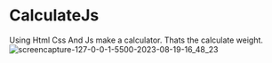 # CalculateJs
Using Html Css And Js make a calculator. Thats the calculate weight.
![screencapture-127-0-0-1-5500-2023-08-19-16_48_23](https://github.com/Zaid2021info/CalculateJs/assets/135250975/e341031c-0fe3-4ba7-8060-9754ffc7f645)
